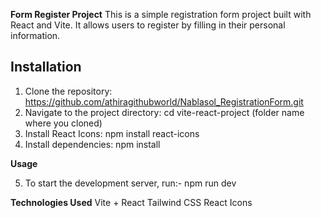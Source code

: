 **Form Register Project**
This is a simple registration form project built with React and Vite. It allows users to register by filling in their personal information.

## Installation

1. Clone the repository: https://github.com/athiragithubworld/Nablasol_RegistrationForm.git
2. Navigate to the project directory: cd vite-react-project (folder name where you cloned)
3. Install React Icons: npm install react-icons
4. Install dependencies: npm install

**Usage**

5. To start the development server, run:- npm run dev

**Technologies Used**
Vite + React
Tailwind CSS
React Icons

